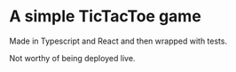 # A simple TicTacToe game  
Made in Typescript and React and then wrapped with tests.  
  
Not worthy of being deployed live.
